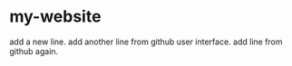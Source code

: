 # my-website
add a new line.
add another line from github user interface.
add line from github again.
